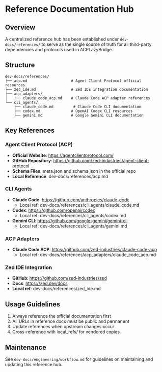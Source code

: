 # Reference Documentation Hub

## Overview
A centralized reference hub has been established under `dev-docs/references/` to serve as the single source of truth for all third-party dependencies and protocols used in ACPLazyBridge.

## Structure
```
dev-docs/references/
├── acp.md                    # Agent Client Protocol official resources
├── zed_ide.md                # Zed IDE integration documentation
├── acp_adapters/
│   └── claude_code_acp.md    # Claude Code ACP adapter references
└── cli_agents/
    ├── claude_code.md         # Claude Code CLI documentation
    ├── codex.md              # OpenAI Codex CLI resources
    └── gemini.md             # Google Gemini CLI documentation
```

## Key References

### Agent Client Protocol (ACP)
- **Official Website**: https://agentclientprotocol.com/
- **GitHub Repository**: https://github.com/zed-industries/agent-client-protocol
- **Schema Files**: meta.json and schema.json in the official repo
- **Local Reference**: dev-docs/references/acp.md

### CLI Agents
- **Claude Code**: https://github.com/anthropics/claude-code
  - Local ref: dev-docs/references/cli_agents/claude_code.md
- **Codex**: https://github.com/openai/codex
  - Local ref: dev-docs/references/cli_agents/codex.md
- **Gemini CLI**: https://github.com/google-gemini/gemini-cli
  - Local ref: dev-docs/references/cli_agents/gemini.md

### ACP Adapters
- **Claude Code ACP**: https://github.com/zed-industries/claude-code-acp
  - Local ref: dev-docs/references/acp_adapters/claude_code_acp.md

### Zed IDE Integration
- **GitHub**: https://github.com/zed-industries/zed
- **Docs**: https://zed.dev/docs
- **Local ref**: dev-docs/references/zed_ide.md

## Usage Guidelines
1. Always reference the official documentation first
2. All URLs in reference docs must be public and permanent
3. Update references when upstream changes occur
4. Cross-reference with local_refs/ for vendored copies

## Maintenance
See `dev-docs/engineering/workflow.md` for guidelines on maintaining and updating this reference hub.